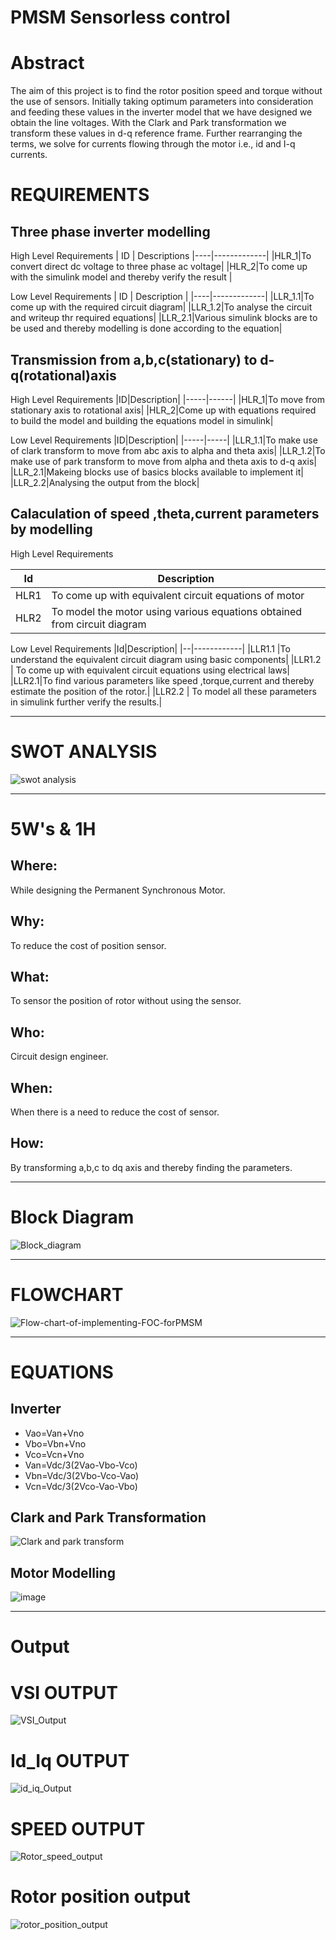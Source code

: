 # PMSM Sensorless control

# Abstract
The aim of this project is to find the rotor position speed and torque without the use of sensors. Initially taking optimum parameters into consideration and feeding these values in the inverter model that we have designed we obtain the line voltages. With the Clark and Park transformation we transform these values in d-q reference frame. Further rearranging the terms, we solve for currents flowing through the motor i.e., id and I-q currents.




# REQUIREMENTS

## Three phase inverter modelling

High Level Requirements
| ID | Descriptions
|----|-------------|
|HLR_1|To convert direct dc voltage to three phase ac voltage|
|HLR_2|To come up with the simulink model and thereby verify the result |

Low Level Requirements
| ID | Description |
|----|-------------|
|LLR_1.1|To come up with the required circuit diagram|
|LLR_1.2|To analyse the circuit and writeup thr required equations|
|LLR_2.1|Various simulink blocks are to be used and thereby modelling is done according to the equation|





## Transmission from a,b,c(stationary) to d-q(rotational)axis

High Level Requirements
|ID|Description|
|-----|------|
|HLR_1|To move from stationary axis to rotational axis|
|HLR_2|Come up with equations required to build the model and building the equations model in simulink|


Low Level Requirements
|ID|Description|
|-----|-----|
|LLR_1.1|To make use of clark transform to move from abc axis to alpha and theta axis|
|LLR_1.2|To make use of park transform to move from alpha and theta axis to d-q axis|
|LLR_2.1|Makeing blocks use of basics blocks available to implement it|
|LLR_2.2|Analysing the output from the block|



## Calaculation of speed ,theta,current parameters by modelling


High Level Requirements

|Id|Description|
|--|------------|
|HLR1 |To come up with equivalent circuit equations of motor|
|HLR2 |   To model the motor using various equations obtained from circuit diagram|



Low Level Requirements
|Id|Description|
|--|------------|
|LLR1.1 |To understand the equivalent circuit diagram using basic components|
|LLR1.2  |    To come up with equivalent circuit equations using electrical laws|
|LLR2.1|To find various parameters like speed ,torque,current and thereby estimate the position of the rotor.|
 |LLR2.2 |   To model all these parameters in simulink further verify the results.|
 
 ---------------------------------------------
 
# SWOT ANALYSIS
 ![swot analysis](https://user-images.githubusercontent.com/98873064/160094517-04328b0e-fade-42ab-83be-143130addfd8.png)
 
 --------------------
 
 
# 5W's & 1H

## Where:
While designing the Permanent Synchronous Motor.

## Why:
To reduce the cost of position sensor.

## What:
To sensor the position of rotor without using the sensor.

## Who:
Circuit design engineer.

## When:
When there is a need to reduce the cost of sensor. 

## How:
By transforming a,b,c to dq axis and thereby finding the parameters.

-------------------------------

 # Block Diagram
 ![Block_diagram](https://user-images.githubusercontent.com/98873064/160232275-b481eb84-29c3-42f9-951a-b9a1bbc7868f.png)
 
 --------------------------


 # FLOWCHART
 ![Flow-chart-of-implementing-FOC-forPMSM](https://user-images.githubusercontent.com/98882146/160226447-0f520a37-c15a-4e8b-92f9-e20a579dd457.jpg)
 
----------------------

# EQUATIONS
 
## Inverter

* Vao=Van+Vno
* Vbo=Vbn+Vno
* Vco=Vcn+Vno
* Van=Vdc/3(2Vao-Vbo-Vco)
* Vbn=Vdc/3(2Vbo-Vco-Vao)
* Vcn=Vdc/3(2Vco-Vao-Vbo)

## Clark and Park Transformation
![Clark and park transform](https://user-images.githubusercontent.com/98873064/160111518-3b7fbe1b-1bcc-4ef4-8d00-5e8cb0dbeaf9.png)

 ## Motor Modelling
 ![image](https://user-images.githubusercontent.com/98873064/160110148-a39cbb56-cc90-4d20-af6c-c23e220b5ac1.png)
 
 ------------

 
 # Output
 
 # VSI OUTPUT
 
 ![VSI_Output](https://user-images.githubusercontent.com/98873064/160233486-3545ef90-df8a-4c9f-805e-057761bdf914.png)
 
 
 # Id_Iq OUTPUT
 
 ![id_iq_Output](https://user-images.githubusercontent.com/98873064/160233511-c6a06f26-8fae-454a-a63b-096b97a88758.png)


# SPEED OUTPUT

![Rotor_speed_output](https://user-images.githubusercontent.com/98873064/160233548-0e71d95c-3125-4089-9534-508558a9d71a.png)


# Rotor position output

![rotor_position_output](https://user-images.githubusercontent.com/98873064/160233646-fbdf8e25-34f1-4301-b07b-c437a7b9f35d.png)



 
 
